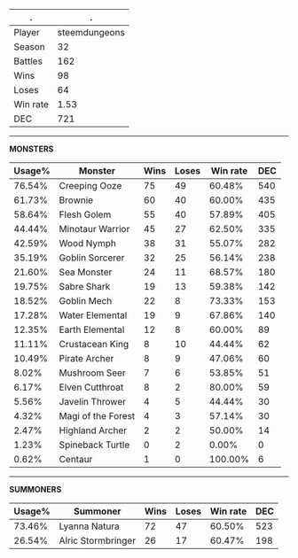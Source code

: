 .|.
|-|-
Player|steemdungeons
Season|32
Battles|162
Wins|98
Loses|64
Win rate|1.53
DEC|721

---
**MONSTERS**

Usage%|Monster|Wins|Loses|Win rate|DEC|
-|-|-|-|-|-|
76.54%|Creeping Ooze|75|49|60.48%|540|
61.73%|Brownie|60|40|60.00%|435|
58.64%|Flesh Golem|55|40|57.89%|405|
44.44%|Minotaur Warrior|45|27|62.50%|335|
42.59%|Wood Nymph|38|31|55.07%|282|
35.19%|Goblin Sorcerer|32|25|56.14%|238|
21.60%|Sea Monster|24|11|68.57%|180|
19.75%|Sabre Shark|19|13|59.38%|142|
18.52%|Goblin Mech|22|8|73.33%|153|
17.28%|Water Elemental|19|9|67.86%|140|
12.35%|Earth Elemental|12|8|60.00%|89|
11.11%|Crustacean King|8|10|44.44%|62|
10.49%|Pirate Archer|8|9|47.06%|60|
8.02%|Mushroom Seer|7|6|53.85%|51|
6.17%|Elven Cutthroat|8|2|80.00%|59|
5.56%|Javelin Thrower|4|5|44.44%|30|
4.32%|Magi of the Forest|4|3|57.14%|30|
2.47%|Highland Archer|2|2|50.00%|14|
1.23%|Spineback Turtle|0|2|0.00%|0|
0.62%|Centaur|1|0|100.00%|6|

---
**SUMMONERS**

Usage%|Summoner|Wins|Loses|Win rate|DEC|
-|-|-|-|-|-|
73.46%|Lyanna Natura|72|47|60.50%|523|
26.54%|Alric Stormbringer|26|17|60.47%|198|
